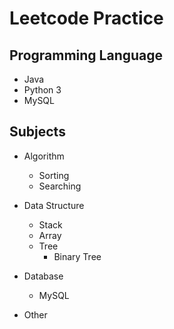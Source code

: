 # Leetcode Practice

## Programming Language
- Java
- Python 3
- MySQL

## Subjects

- Algorithm
  - Sorting
  - Searching

- Data Structure
  - Stack
  - Array
  - Tree
    - Binary Tree

- Database
  - MySQL

- Other
